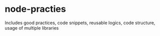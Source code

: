 # node-practies
Includes good practices, code snippets, reusable logics, code structure, usage of multiple libraries

